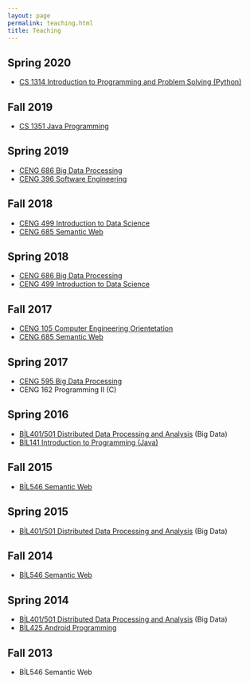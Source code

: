```yaml
---
layout: page
permalink: teaching.html
title: Teaching
---
```


<h2>Spring 2020</h2>
<ul>
<li><a title="Introduction to Programming and Problem Solving (Python)" href="https://piazza.com/angelo/spring2020/cs1314/info" target="_blank" rel="noopener">CS 1314 Introduction to Programming and Problem Solving (Python)</a></li>
</ul>

<h2>Fall 2019</h2>
<ul>
<li><a title="Java Programming" href="https://piazza.com/angelo/fall2019/cs1351/info" target="_blank" rel="noopener">CS 1351 Java Programming</a></li>
</ul>

<h2>Spring 2019</h2>
<ul>
<li><a title="Distributed Data Processing and Analysis (BIG DATA) Course" href="https://piazza.com/cankaya.edu.tr/spring2019/ceng686/info" target="_blank" rel="noopener">CENG 686 Big Data Processing</a></li>
<li><a title="Distributed Data Processing and Analysis (BIG DATA) Course" href="https://piazza.com/cankaya.edu.tr/spring2019/ceng396/info" target="_blank" rel="noopener">CENG 396 Software Engineering</a></li>
</ul>
<h2>Fall 2018</h2>
<ul>
<li><a title="Distributed Data Processing and Analysis (BIG DATA) Course" href="https://piazza.com/cankaya.edu.tr/fall2018/ceng499/info" target="_blank" rel="noopener">CENG 499 Introduction to Data Science</a></li>
<li><a href="https://piazza.com/cankaya.edu.tr/fall2018/ceng685/home" target="_blank" rel="noopener">CENG 685 Semantic Web</a></li>
</ul>
<h2>Spring 2018</h2>
<ul>
<li><a title="Distributed Data Processing and Analysis (BIG DATA) Course" href="https://piazza.com/cankaya.edu.tr/spring2018/ceng686/info" target="_blank" rel="noopener">CENG 686 Big Data Processing</a></li>
<li><a title="Distributed Data Processing and Analysis (BIG DATA) Course" href="https://piazza.com/cankaya.edu.tr/spring2018/ceng499/info" target="_blank" rel="noopener">CENG 499 Introduction to Data Science</a></li>
</ul>
<h2>Fall 2017</h2>
<ul>
<li><a href="https://piazza.com/cankaya.edu.tr/fall2017/ceng105/info" target="_blank" rel="noopener">CENG 105 Computer Engineering Orientetation</a></li>
<li><a href="https://piazza.com/cankaya.edu.tr/fall2017/ceng685/info" target="_blank" rel="noopener">CENG 685 Semantic Web</a></li>
</ul>
<h2>Spring 2017</h2>
<ul>
<li><a title="Distributed Data Processing and Analysis (BIG DATA) Course" href="https://piazza.com/cankaya.edu.tr/spring2017/ceng595/info" target="_blank" rel="noopener">CENG 595 Big Data Processing</a></li>
<li>CENG 162 Programming II (C)</li>
</ul>
<h2>Spring 2016</h2>
<ul>
<li><a title="Distributed Data Processing and Analysis (BIG DATA) Course" href="https://piazza.com/etu.edu.tr/spring2016/bil401501/info" target="_blank" rel="noopener">BİL401/501 Distributed Data Processing and Analysis</a> (Big Data)</li>
<li><a href="https://piazza.com/etu.edu.tr/spring2016/bil141/info" target="_blank" rel="noopener">BİL141 Introduction to Programming (Java)</a></li>
</ul>
<h2>Fall 2015</h2>
<ul>
<li><a title="Semantic Web Course" href="https://piazza.com/etu.edu.tr/fall2015/bil546/info" target="_blank" rel="noopener">BİL546 Semantic Web</a></li>
</ul>
<h2>Spring 2015</h2>
<ul>
<li><a title="Distributed Data Processing and Analysis (BIG DATA) Course" href="https://piazza.com/etu.edu.tr/spring2015/bil401501/info" target="_blank" rel="noopener">BİL401/501 Distributed Data Processing and Analysis</a> (Big Data)</li>
</ul>
<h2>Fall 2014</h2>
<ul>
<li><a title="Semantic Web Course" href="https://piazza.com/etu.edu.tr/fall2014/bil546/info">BİL546 Semantic Web</a></li>
</ul>
<h2>Spring 2014</h2>
<ul>
<li><a title="Distributed Data Processing and Analysis (BIG DATA) Course" href="https://piazza.com/etu.edu.tr/spring2014/bil401501/info" target="_blank" rel="noopener">BİL401/501 Distributed Data Processing and Analysis</a> (Big Data)</li>
<li><a title="Android Programming Course" href="https://piazza.com/etu.edu.tr/spring2014/bil425/info" target="_blank" rel="noopener">BİL425 Android Programming</a></li>
</ul>
<h2>Fall 2013</h2>
<ul>
<li>BİL546 Semantic Web</li>
</ul>

